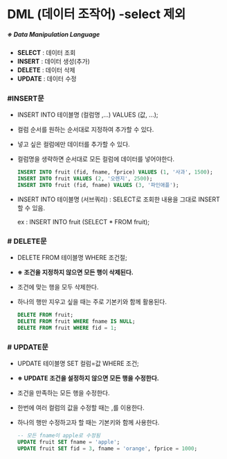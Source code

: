 # DML (데이터 조작어) -select 제외

##### ※ Data Manipulation Language

- **SELECT** : 데이터 조회
- **INSERT** : 데이터 생성(추가)
- **DELETE** : 데이터 삭제
- **UPDATE** : 데이터 수정

### #INSERT문

- INSERT INTO 테이블명 (컬럼명 ,...) VALUES (값, ...);

- 컬럼 순서를 원하는 순서대로 지정하여 추가할 수 있다.

- 넣고 싶은 컬럼에만 데이터를 추가할 수 있다.

- 컬럼명을 생략하면 순서대로 모든 컬럼에 데이터를 넣어야한다.

  ```sql
  INSERT INTO fruit (fid, fname, fprice) VALUES (1, '사과', 1500);
  INSERT INTO fruit VALUES (2, '오렌지', 2500);
  INSERT INTO fruit (fid, fname) VALUES (3, '파인애플');
  ```

- INSERT INTO 테이블명 (서브쿼리) : SELECT로 조회한 내용을 그대로 INSERT 할 수 있음.

  	ex : INSERT INTO fruit (SELECT * FROM fruit);

### # DELETE문

- DELETE FROM 테이블명 WHERE 조건절;

- **※ 조건을 지정하지 않으면 모든 행이 삭제된다.**

- 조건에 맞는 행을 모두 삭제한다.

- 하나의 행만 지우고 싶을 때는 주로 기본키와 함께 활용된다.

  ```sql
  DELETE FROM fruit;
  DELETE FROM fruit WHERE fname IS NULL;
  DELETE FROM fruit WHERE fid = 1;
  ```

### # UPDATE문

- UPDATE 테이블명 SET 컬럼=값 WHERE 조건;

- **※ UPDATE 조건을 설정하지 않으면 모든 행을 수정한다.**

- 조건을 만족하는 모든 행을 수정한다.

- 한번에 여러 컬럼의 값을 수정할 때는 ,를 이용한다.

- 하나의 행만 수정하고자 할 때는 기본키와 함께 사용한다.

  ```sql
  -- 모든 fname이 apple로 수정됨
  UPDATE fruit SET fname = 'apple';
  UPDATE fruit SET fid = 3, fname = 'orange', fprice = 1000;
  ```
